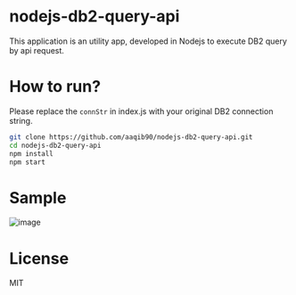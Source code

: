# nodejs-db2-query-api
This application is an utility app, developed in Nodejs to execute DB2 query by api request.

# How to run?

Please replace the ```connStr``` in index.js with your original DB2 connection string. 
```sh
git clone https://github.com/aaqib90/nodejs-db2-query-api.git
cd nodejs-db2-query-api
npm install
npm start
```

# Sample
![image](https://user-images.githubusercontent.com/12555461/89864603-d82da180-dbc9-11ea-88bb-ce0f4105d9fb.png)

# License
MIT
